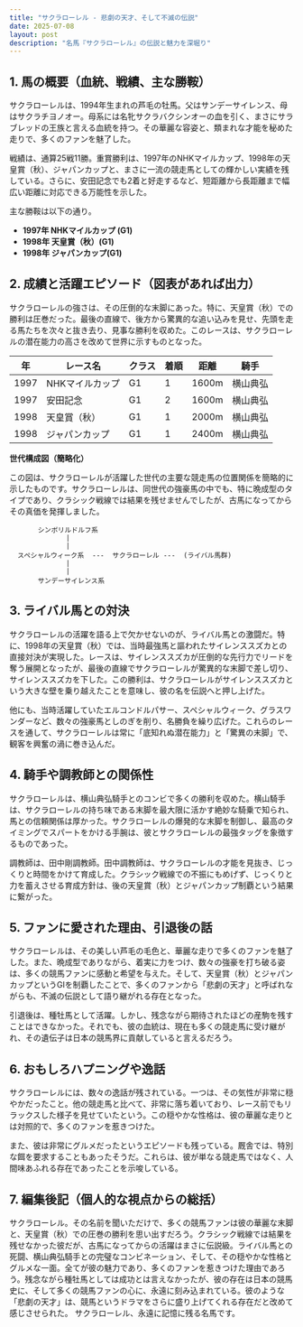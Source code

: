 ```yaml
---
title: "サクラローレル - 悲劇の天才、そして不滅の伝説"
date: 2025-07-08
layout: post
description: "名馬『サクラローレル』の伝説と魅力を深堀り"
---
```


## 1. 馬の概要（血統、戦績、主な勝鞍）

サクラローレルは、1994年生まれの芦毛の牡馬。父はサンデーサイレンス、母はサクラチヨノオー。母系には名牝サクラバクシンオーの血を引く、まさにサラブレッドの王族と言える血統を持つ。その華麗な容姿と、類まれな才能を秘めた走りで、多くのファンを魅了した。

戦績は、通算25戦11勝。重賞勝利は、1997年のNHKマイルカップ、1998年の天皇賞（秋）、ジャパンカップと、まさに一流の競走馬としての輝かしい実績を残している。さらに、安田記念でも2着と好走するなど、短距離から長距離まで幅広い距離に対応できる万能性を示した。

主な勝鞍は以下の通り。

* **1997年 NHKマイルカップ (G1)**
* **1998年 天皇賞（秋）(G1)**
* **1998年 ジャパンカップ(G1)**


## 2. 成績と活躍エピソード（図表があれば出力）

サクラローレルの強さは、その圧倒的な末脚にあった。特に、天皇賞（秋）での勝利は圧巻だった。最後の直線で、後方から驚異的な追い込みを見せ、先頭を走る馬たちを次々と抜き去り、見事な勝利を収めた。このレースは、サクラローレルの潜在能力の高さを改めて世界に示すものとなった。

| 年 | レース名       | クラス | 着順 | 距離 | 騎手     |
|---|---------------|-------|-----|-----|---------|
| 1997 | NHKマイルカップ | G1    | 1   | 1600m| 横山典弘 |
| 1997 | 安田記念       | G1    | 2   | 1600m| 横山典弘 |
| 1998 | 天皇賞（秋）   | G1    | 1   | 2000m| 横山典弘 |
| 1998 | ジャパンカップ | G1    | 1   | 2400m| 横山典弘 |


**世代構成図（簡略化）**

この図は、サクラローレルが活躍した世代の主要な競走馬の位置関係を簡略的に示したものです。サクラローレルは、同世代の強豪馬の中でも、特に晩成型のタイプであり、クラシック戦線では結果を残せませんでしたが、古馬になってからその真価を発揮しました。

```
       シンボリルドルフ系
              |
              |
  スペシャルウィーク系  ---  サクラローレル ---  (ライバル馬群)
              |
              |
       サンデーサイレンス系
```


## 3. ライバル馬との対決

サクラローレルの活躍を語る上で欠かせないのが、ライバル馬との激闘だ。特に、1998年の天皇賞（秋）では、当時最強馬と謳われたサイレンススズカとの直接対決が実現した。レースは、サイレンススズカが圧倒的な先行力でリードを奪う展開となったが、最後の直線でサクラローレルが驚異的な末脚で差し切り、サイレンススズカを下した。この勝利は、サクラローレルがサイレンススズカという大きな壁を乗り越えたことを意味し、彼の名を伝説へと押し上げた。

他にも、当時活躍していたエルコンドルパサー、スペシャルウィーク、グラスワンダーなど、数々の強豪馬としのぎを削り、名勝負を繰り広げた。これらのレースを通して、サクラローレルは常に「底知れぬ潜在能力」と「驚異の末脚」で、観客を興奮の渦に巻き込んだ。


## 4. 騎手や調教師との関係性

サクラローレルは、横山典弘騎手とのコンビで多くの勝利を収めた。横山騎手は、サクラローレルの持ち味である末脚を最大限に活かす絶妙な騎乗で知られ、馬との信頼関係は厚かった。サクラローレルの爆発的な末脚を制御し、最高のタイミングでスパートをかける手腕は、彼とサクラローレルの最強タッグを象徴するものであった。

調教師は、田中剛調教師。田中調教師は、サクラローレルの才能を見抜き、じっくりと時間をかけて育成した。クラシック戦線での不振にもめげず、じっくりと力を蓄えさせる育成方針は、後の天皇賞（秋）とジャパンカップ制覇という結果に繋がった。


## 5. ファンに愛された理由、引退後の話

サクラローレルは、その美しい芦毛の毛色と、華麗な走りで多くのファンを魅了した。また、晩成型でありながら、着実に力をつけ、数々の強豪を打ち破る姿は、多くの競馬ファンに感動と希望を与えた。そして、天皇賞（秋）とジャパンカップというGIを制覇したことで、多くのファンから「悲劇の天才」と呼ばれながらも、不滅の伝説として語り継がれる存在となった。

引退後は、種牡馬として活躍。しかし、残念ながら期待されたほどの産駒を残すことはできなかった。それでも、彼の血統は、現在も多くの競走馬に受け継がれ、その遺伝子は日本の競馬界に貢献していると言えるだろう。


## 6. おもしろハプニングや逸話

サクラローレルには、数々の逸話が残されている。一つは、その気性が非常に穏やかだったこと。他の競走馬と比べて、非常に落ち着いており、レース前でもリラックスした様子を見せていたという。この穏やかな性格は、彼の華麗な走りとは対照的で、多くのファンを惹きつけた。

また、彼は非常にグルメだったというエピソードも残っている。厩舎では、特別な餌を要求することもあったそうだ。これらは、彼が単なる競走馬ではなく、人間味あふれる存在であったことを示唆している。


## 7. 編集後記（個人的な視点からの総括）

サクラローレル。その名前を聞いただけで、多くの競馬ファンは彼の華麗な末脚と、天皇賞（秋）での圧巻の勝利を思い出すだろう。クラシック戦線では結果を残せなかった彼だが、古馬になってからの活躍はまさに伝説級。ライバル馬との死闘、横山典弘騎手との完璧なコンビネーション、そして、その穏やかな性格とグルメな一面。全てが彼の魅力であり、多くのファンを惹きつけた理由であろう。残念ながら種牡馬としては成功とは言えなかったが、彼の存在は日本の競馬史に、そして多くの競馬ファンの心に、永遠に刻み込まれている。彼のような「悲劇の天才」は、競馬というドラマをさらに盛り上げてくれる存在だと改めて感じさせられた。  サクラローレル、永遠に記憶に残る名馬です。
